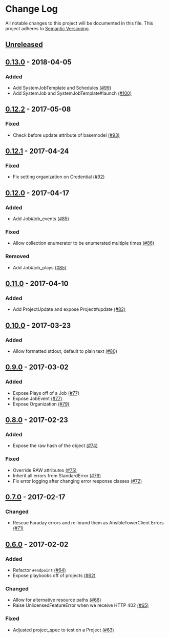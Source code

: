 # Change Log

All notable changes to this project will be documented in this file.
This project adheres to [Semantic Versioning](http://semver.org/).

## [Unreleased]

## [0.13.0] - 2018-04-05
### Added
- Add SystemJobTemplate and Schedules [(#99)](https://github.com/ansible/ansible_tower_client_ruby/pull/99)
- Add SystemJob and SystemJobTemplate#launch [(#100)](https://github.com/ansible/ansible_tower_client_ruby/pull/100)

## [0.12.2] - 2017-05-08
### Fixed
- Check before update attribute of basemodel [(#93)](https://github.com/ansible/ansible_tower_client_ruby/pull/93)

## [0.12.1] - 2017-04-24
### Fixed
- Fix setting organization on Credential [(#92)](https://github.com/ansible/ansible_tower_client_ruby/pull/92)

## [0.12.0] - 2017-04-17
### Added
- Add Job#job_events [(#85)](https://github.com/ansible/ansible_tower_client_ruby/pull/85)

### Fixed
- Allow collection enumerator to be enumerated multiple times [(#86)](https://github.com/ansible/ansible_tower_client_ruby/pull/86)

### Removed
- Add Job#job_plays [(#85)](https://github.com/ansible/ansible_tower_client_ruby/pull/85)

## [0.11.0] - 2017-04-10
### Added
- Add ProjectUpdate and expose Project#update [(#82)](https://github.com/ansible/ansible_tower_client_ruby/pull/82)

## [0.10.0] - 2017-03-23
### Added
- Allow formatted stdout, default to plain text [(#80)](https://github.com/ansible/ansible_tower_client_ruby/pull/80)

## [0.9.0] - 2017-03-02
### Added
- Expose Plays off of a Job [(#77)](https://github.com/ansible/ansible_tower_client_ruby/pull/77)
- Expose JobEvent [(#77)](https://github.com/ansible/ansible_tower_client_ruby/pull/77)
- Expose Organization [(#79)](https://github.com/ansible/ansible_tower_client_ruby/pull/79)

## [0.8.0] - 2017-02-23
### Added
- Expose the raw hash of the object [(#74)](https://github.com/ansible/ansible_tower_client_ruby/pull/74)

### Fixed
- Override RAW attributes [(#75)](https://github.com/ansible/ansible_tower_client_ruby/pull/75)
- Inherit all errors from StandardError [(#76)](https://github.com/ansible/ansible_tower_client_ruby/pull/76)
- Fix error logging after changing error response classes [(#72)](https://github.com/ansible/ansible_tower_client_ruby/pull/72)

## [0.7.0] - 2017-02-17
### Changed
- Rescue Faraday errors and re-brand them as AnsibleTowerClient Errors [(#71)](https://github.com/ansible/ansible_tower_client_ruby/pull/71)

## [0.6.0] - 2017-02-02
### Added
- Refactor `#endpoint` [(#64)](https://github.com/ansible/ansible_tower_client_ruby/pull/64)
- Expose playbooks off of projects [(#62)](https://github.com/ansible/ansible_tower_client_ruby/pull/62)

### Changed
- Allow for alternative resource paths [(#66)](https://github.com/ansible/ansible_tower_client_ruby/pull/66)
- Raise UnlicensedFeatureError when we receive HTTP 402 [(#65)](https://github.com/ansible/ansible_tower_client_ruby/pull/65)

### Fixed
- Adjusted project_spec to test on a Project [(#63)](https://github.com/ansible/ansible_tower_client_ruby/pull/63)

[Unreleased]: https://github.com/ansible/ansible_tower_client_ruby/compare/v0.13.0...master
[0.13.0]: https://github.com/ansible/ansible_tower_client_ruby/compare/v0.12.2...v0.13.0
[0.12.2]: https://github.com/ansible/ansible_tower_client_ruby/compare/v0.12.1...v0.12.2
[0.12.1]: https://github.com/ansible/ansible_tower_client_ruby/compare/v0.12.0...v0.12.1
[0.12.0]: https://github.com/ansible/ansible_tower_client_ruby/compare/v0.11.0...v0.12.0
[0.11.0]: https://github.com/ansible/ansible_tower_client_ruby/compare/v0.10.0...v0.11.0
[0.10.0]: https://github.com/ansible/ansible_tower_client_ruby/compare/v0.9.0...v0.10.0
[0.9.0]: https://github.com/ansible/ansible_tower_client_ruby/compare/v0.8.0...v0.9.0
[0.8.0]: https://github.com/ansible/ansible_tower_client_ruby/compare/v0.7.0...v0.8.0
[0.7.0]: https://github.com/ansible/ansible_tower_client_ruby/compare/v0.6.0...v0.7.0
[0.6.0]: https://github.com/ansible/ansible_tower_client_ruby/compare/v0.5.0...v0.6.0
